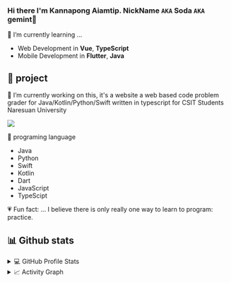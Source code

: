 ### Hi there I'm Kannapong Aiamtip. NickName `AKA` Soda `AKA` gemint👋

🌱 I’m currently learning ...
- Web Development in **Vue**, **TypeScript**
- Mobile Development in **Flutter**, **Java**

## :tulip: project
🔭 I’m currently working on this, it's a website a web based code problem grader for Java/Kotlin/Python/Swift written in typescript for CSIT Students Naresuan University

<a href="https://github.com/KanapongAiamtip/codee-club.git">
  <img src="https://github-readme-stats.vercel.app/api/pin/?username=KanapongAiamtip&repo=codee-club&theme=white"/>
</a>

:gem: programing language
- Java
- Python
- Swift
- Kotlin
- Dart
- JavaScript
- TypeScipt

:heartpulse: Fun fact: ...
I believe there is only really one way to learn to program: practice.


## 📊 Github stats
<details> 
  <summary>💻 GitHub Profile Stats</summary>
  <br/>
    <a href="https://github.com/anuraghazra/github-readme-stats"><img alt="KanapongAiamtip Github Stats" src="https://github-readme-stats.vercel.app/api/?username=KanapongAiamtip&show_icons=true&count_private=true&theme=default&hide_border=true&bg_color=fff&title_color=00E676&icon_color=00E676" height="192px"/></a>
  <a href="https://github.com/anuraghazra/github-readme-stats"><img alt="KanapongAiamtip Top Languages" src="https://github-readme-stats.vercel.app/api/top-langs/?username=KanapongAiamtip&langs_count=8&layout=compact&theme=default&hide_border=true&bg_color=fff&title_color=000&icon_color=000&hide=Jupyter%20Notebook" height="192px"/></a>
  <br/>
</details>
<details>
  <summary>📈 Activity Graph</summary>
  <br/>
<a href="https://github.com/ashutosh00710/github-readme-activity-graph"><img alt="rzashakeri's Activity Graph" src="https://activity-graph.herokuapp.com/graph/?username=KanapongAiamtip&bg_color=fff&color=000&line=00E676&point=000&hide_border=true" /></a>
</details>
